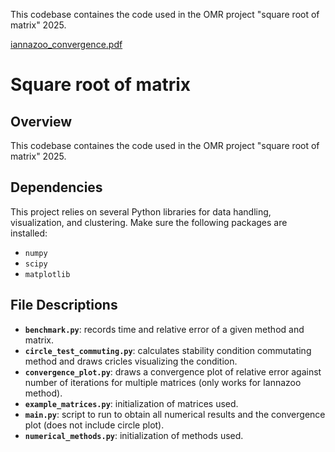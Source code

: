 
This codebase containes the code used in the OMR project "square root of matrix" 2025.

[iannazoo_convergence.pdf](https://github.com/user-attachments/files/22904470/iannazoo_convergence.pdf)


# Square root of matrix

## Overview

This codebase containes the code used in the OMR project "square root of matrix" 2025.

## Dependencies

This project relies on several Python libraries for data handling, visualization, and clustering. Make sure the following packages are installed:

- `numpy`
- `scipy`
- `matplotlib`

## File Descriptions

- **`benchmark.py`**: records time and relative error of a given method and matrix.
- **`circle_test_commuting.py`**: calculates stability condition commutating method and draws cricles visualizing the condition.
- **`convergence_plot.py`**: draws a convergence plot of relative error against number of iterations for multiple matrices (only works for Iannazoo method).
- **`example_matrices.py`**: initialization of matrices used.
- **`main.py`**: script to run to obtain all numerical results and the convergence plot (does not include circle plot).
- **`numerical_methods.py`**: initialization of methods used.

